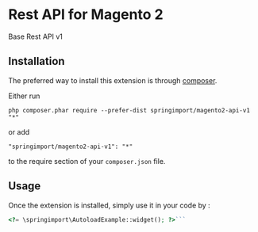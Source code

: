 Rest API for Magento 2
======================
Base Rest API v1

Installation
------------

The preferred way to install this extension is through [composer](http://getcomposer.org/download/).

Either run

```
php composer.phar require --prefer-dist springimport/magento2-api-v1 "*"
```

or add

```
"springimport/magento2-api-v1": "*"
```

to the require section of your `composer.json` file.


Usage
-----

Once the extension is installed, simply use it in your code by  :

```php
<?= \springimport\AutoloadExample::widget(); ?>```